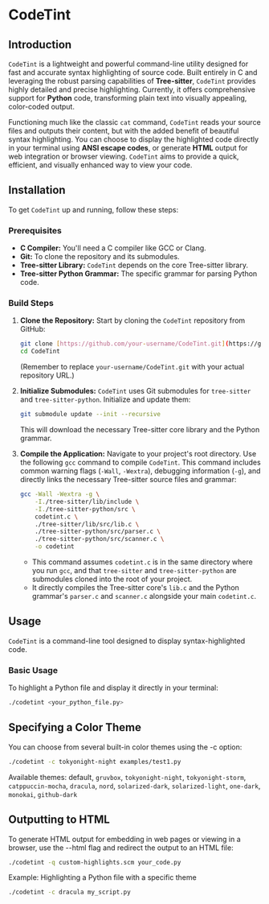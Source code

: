 # CodeTint

## Introduction

`CodeTint` is a lightweight and powerful command-line utility designed for fast and accurate syntax highlighting of source code. Built entirely in C and leveraging the robust parsing capabilities of **Tree-sitter**, `CodeTint` provides highly detailed and precise highlighting. Currently, it offers comprehensive support for **Python** code, transforming plain text into visually appealing, color-coded output.

Functioning much like the classic `cat` command, `CodeTint` reads your source files and outputs their content, but with the added benefit of beautiful syntax highlighting. You can choose to display the highlighted code directly in your terminal using **ANSI escape codes**, or generate **HTML** output for web integration or browser viewing. `CodeTint` aims to provide a quick, efficient, and visually enhanced way to view your code.

## Installation

To get `CodeTint` up and running, follow these steps:

### Prerequisites

- **C Compiler:** You'll need a C compiler like GCC or Clang.
- **Git:** To clone the repository and its submodules.
- **Tree-sitter Library:** `CodeTint` depends on the core Tree-sitter library.
- **Tree-sitter Python Grammar:** The specific grammar for parsing Python code.

### Build Steps

1.  **Clone the Repository:**
    Start by cloning the `CodeTint` repository from GitHub:

    ```bash
    git clone [https://github.com/your-username/CodeTint.git](https://github.com/your-username/CodeTint.git)
    cd CodeTint
    ```

    (Remember to replace `your-username/CodeTint.git` with your actual repository URL.)

2.  **Initialize Submodules:**
    `CodeTint` uses Git submodules for `tree-sitter` and `tree-sitter-python`. Initialize and update them:

    ```bash
    git submodule update --init --recursive
    ```

    This will download the necessary Tree-sitter core library and the Python grammar.

3.  **Compile the Application:**
    Navigate to your project's root directory. Use the following `gcc` command to compile `CodeTint`. This command includes common warning flags (`-Wall`, `-Wextra`), debugging information (`-g`), and directly links the necessary Tree-sitter source files and grammar:

    ```bash
    gcc -Wall -Wextra -g \
        -I./tree-sitter/lib/include \
        -I./tree-sitter-python/src \
        codetint.c \
        ./tree-sitter/lib/src/lib.c \
        ./tree-sitter-python/src/parser.c \
        ./tree-sitter-python/src/scanner.c \
        -o codetint
    ```

    - This command assumes `codetint.c` is in the same directory where you run `gcc`, and that `tree-sitter` and `tree-sitter-python` are submodules cloned into the root of your project.
    - It directly compiles the Tree-sitter core's `lib.c` and the Python grammar's `parser.c` and `scanner.c` alongside your main `codetint.c`.

## Usage

`CodeTint` is a command-line tool designed to display syntax-highlighted code.

### Basic Usage

To highlight a Python file and display it directly in your terminal:

```bash
./codetint <your_python_file.py>
```

## Specifying a Color Theme

You can choose from several built-in color themes using the -c option:

```bash
./codetint -c tokyonight-night examples/test1.py
```

Available themes: default, `gruvbox`, `tokyonight-night`, `tokyonight-storm`, `catppuccin-mocha`, `dracula`, `nord`, `solarized-dark`, `solarized-light`, `one-dark`, `monokai`, `github-dark`

## Outputting to HTML

To generate HTML output for embedding in web pages or viewing in a browser, use the --html flag and redirect the output to an HTML file:

```bash
./codetint -q custom-highlights.scm your_code.py
```

Example: Highlighting a Python file with a specific theme

```bash
./codetint -c dracula my_script.py
```
